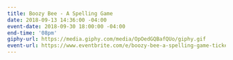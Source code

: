 ```yaml
---
title: Boozy Bee - A Spelling Game
date: 2018-09-13 14:36:00 -04:00
event-date: 2018-09-30 18:00:00 -04:00
end-time: '08pm'
giphy-url: https://media.giphy.com/media/OpOedGQBafQUo/giphy.gif
event-url: https://www.eventbrite.com/e/boozy-bee-a-spelling-game-tickets-50242188739
---
```



